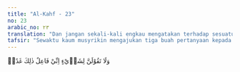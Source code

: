 ```yaml
---
title: "Al-Kahf - 23"
no: 23
arabic_no: ٢٣
translation: "Dan jangan sekali-kali engkau mengatakan terhadap sesuatu, “Aku pasti melakukan itu besok pagi,”"
tafsir: "Sewaktu kaum musyrikin mengajukan tiga buah pertanyaan kepada Nabi Muhammad saw, atas saran dari pendeta-pendeta Yahudi di Madinah, yaitu tentang Ashhabul Kahf, dzul Qarnain, dan roh, maka beliau mengatakan, \"Besok pagi saya akan menjawab apa yang kalian tanyakan.\" Beliau tidak menyebutkan dalam perkataannya kata-kata insya Allah. Sebelum mengakhiri kisah Ashhabul Kahf, dalam ayat ini, Allah swt mengingatkan Rasul-Nya supaya beliau tidak mengucapkan janji atau suatu pernyataan untuk suatu pekerjaan dengan pasti dengan berkata, \"Besok pagi akan kukerjakan.\" Seharusnya beliau mengetahui bahwa tidak seorangpun yang tahu dengan pasti apa yang akan terjadi besok pagi.\n\nFirman Allah:\n\nDan tidak ada seorang pun yang dapat mengetahui (dengan pasti) apa yang akan dikerjakannya besok. (Luqman/31: 34)\n\nApa yang beliau janjikan kepada kaum musyrikin itu ternyata lima belas hari kemudian baru dapat beliau penuhi, yakni sesudah wahyu untuk menjawab pertanyaan-pertanyaan itu diturunkan."
---
```

وَلَا تَقُوْلَنَّ لِشَا۟يْءٍ اِنِّيْ فَاعِلٌ ذٰلِكَ غَدًاۙ  